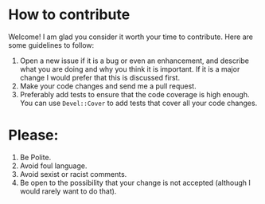 # How to contribute

Welcome! I am glad you consider it worth your time to contribute. Here are some guidelines to follow:

1. Open a new issue if it is a bug or even an enhancement, and describe what you are doing and why you think it is important. If it is a major change I would prefer that this is discussed first.
2. Make your code changes and send me a pull request.
3. Preferably add tests to ensure that the code coverage is high enough. You can use `Devel::Cover` to add tests that cover all your code changes.

# Please:

1. Be Polite.
2. Avoid foul language.
3. Avoid sexist or racist comments.
4. Be open to the possibility that your change is not accepted (although I would rarely want to do that).
